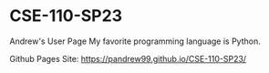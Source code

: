 # CSE-110-SP23
Andrew's User Page
My favorite programming language is Python.

Github Pages Site: https://pandrew99.github.io/CSE-110-SP23/